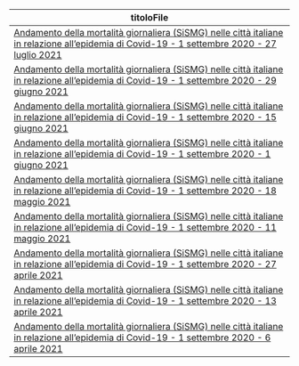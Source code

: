 | titoloFile |
| --- |
| [Andamento della mortalità giornaliera (SiSMG) nelle città italiane in relazione all’epidemia di Covid-19 - 1 settembre 2020 - 27 luglio 2021](http://www.salute.gov.it/imgs/C_17_pubblicazioni_3102_allegato.pdf) |
| [Andamento della mortalità giornaliera (SiSMG) nelle città italiane in relazione all’epidemia di Covid-19 - 1 settembre 2020 - 29 giugno 2021](http://www.salute.gov.it/imgs/C_17_pubblicazioni_3087_allegato.pdf) |
| [Andamento della mortalità giornaliera (SiSMG) nelle città italiane in relazione all’epidemia di Covid-19 - 1 settembre 2020 - 15 giugno 2021](http://www.salute.gov.it/imgs/C_17_pubblicazioni_3085_allegato.pdf) |
| [Andamento della mortalità giornaliera (SiSMG) nelle città italiane in relazione all’epidemia di Covid-19 - 1 settembre 2020 - 1 giugno 2021](http://www.salute.gov.it/imgs/C_17_pubblicazioni_3078_allegato.pdf) |
| [Andamento della mortalità giornaliera (SiSMG) nelle città italiane in relazione all’epidemia di Covid-19 - 1 settembre 2020 - 18 maggio 2021](http://www.salute.gov.it/imgs/C_17_pubblicazioni_3066_allegato.pdf) |
| [Andamento della mortalità giornaliera (SiSMG) nelle città italiane in relazione all’epidemia di Covid-19 - 1 settembre 2020 - 11 maggio 2021](http://www.salute.gov.it/imgs/C_17_pubblicazioni_3064_allegato.pdf) |
| [Andamento della mortalità giornaliera (SiSMG) nelle città italiane in relazione all’epidemia di Covid-19 - 1 settembre 2020 - 27 aprile 2021](http://www.salute.gov.it/imgs/C_17_pubblicazioni_3060_allegato.pdf) |
| [Andamento della mortalità giornaliera (SiSMG) nelle città italiane in relazione all’epidemia di Covid-19 - 1 settembre 2020 - 13 aprile 2021](http://www.salute.gov.it/imgs/C_17_pubblicazioni_3052_allegato.pdf) |
| [Andamento della mortalità giornaliera (SiSMG) nelle città italiane in relazione all’epidemia di Covid-19 - 1 settembre 2020 - 6 aprile 2021](http://www.salute.gov.it/imgs/C_17_pubblicazioni_3047_allegato.pdf) |
